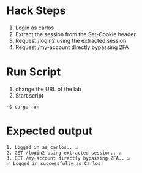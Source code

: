 # Hack Steps
1. Login as carlos
2. Extract the session from the Set-Cookie header
3. Request /login2 using the extracted session
4. Request /my-account directly bypassing 2FA

# Run Script
1. change the URL of the lab
2. Start script
```
~$ cargo run
```

# Expected output
```
1. Logged in as carlos.. ☑️
2. GET /login2 using extracted session.. ☑️
3. GET /my-account directly bypassing 2FA.. ☑️
✅ Logged in successfully as Carlos
```
